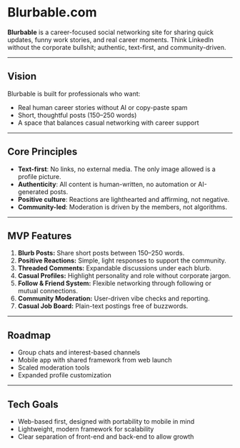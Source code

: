 # Blurbable.com

**Blurbable** is a career-focused social networking site for sharing quick updates, funny work stories, and real career moments. Think LinkedIn without the corporate bullshit; authentic, text-first, and community-driven.

---

## Vision

Blurbable is built for professionals who want:

* Real human career stories without AI or copy-paste spam
* Short, thoughtful posts (150–250 words)
* A space that balances casual networking with career support

---

## Core Principles

* **Text-first**: No links, no external media. The only image allowed is a profile picture.
* **Authenticity**: All content is human-written, no automation or AI-generated posts.
* **Positive culture**: Reactions are lighthearted and affirming, not negative.
* **Community-led**: Moderation is driven by the members, not algorithms.

---

## MVP Features

1. **Blurb Posts:** Share short posts between 150–250 words.
2. **Positive Reactions:** Simple, light responses to support the community.
3. **Threaded Comments:** Expandable discussions under each blurb.
4. **Casual Profiles:** Highlight personality and role without corporate jargon.
5. **Follow & Friend System:** Flexible networking through following or mutual connections.
6. **Community Moderation:** User-driven vibe checks and reporting.
7. **Casual Job Board:** Plain-text postings free of buzzwords.

---

## Roadmap

* Group chats and interest-based channels
* Mobile app with shared framework from web launch
* Scaled moderation tools
* Expanded profile customization

---

## Tech Goals

* Web-based first, designed with portability to mobile in mind
* Lightweight, modern framework for scalability
* Clear separation of front-end and back-end to allow growth
